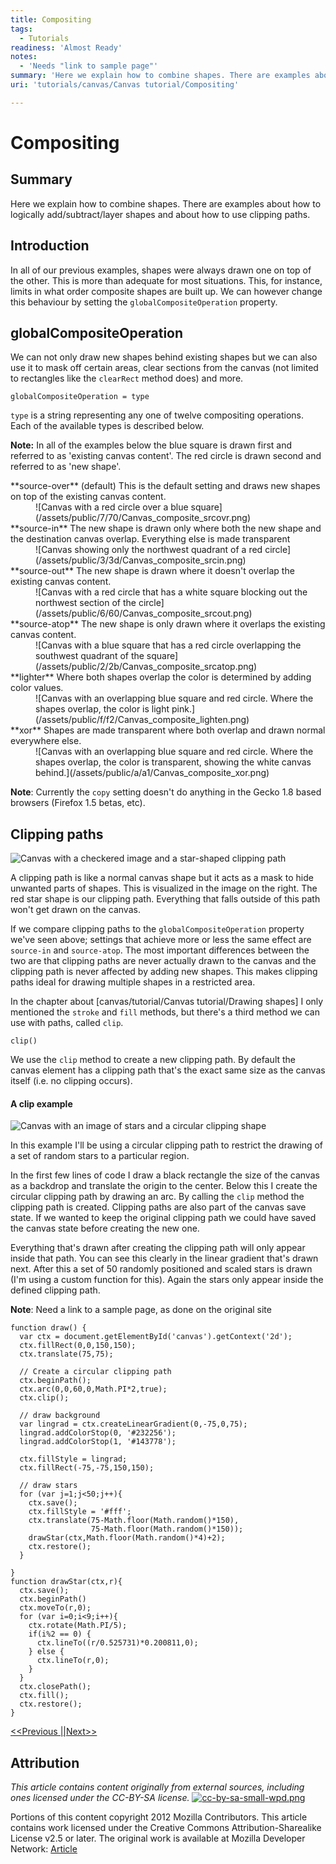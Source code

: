 ```yaml
---
title: Compositing
tags:
  - Tutorials
readiness: 'Almost Ready'
notes:
  - 'Needs "link to sample page"'
summary: 'Here we explain how to combine shapes. There are examples about how to logically add/subtract/layer shapes and about how to use clipping paths.'
uri: 'tutorials/canvas/Canvas tutorial/Compositing'

---
```

# Compositing

## Summary

Here we explain how to combine shapes. There are examples about how to logically add/subtract/layer shapes and about how to use clipping paths.

## Introduction

In all of our previous examples, shapes were always drawn one on top of the other. This is more than adequate for most situations. This, for instance, limits in what order composite shapes are built up. We can however change this behaviour by setting the `globalCompositeOperation` property.

## globalCompositeOperation

We can not only draw new shapes behind existing shapes but we can also use it to mask off certain areas, clear sections from the canvas (not limited to rectangles like the `clearRect` method does) and more.

`globalCompositeOperation = type`

`type` is a string representing any one of twelve compositing operations. Each of the available types is described below.

**Note:** In all of the examples below the blue square is drawn first and referred to as 'existing canvas content'. The red circle is drawn second and referred to as 'new shape'.

<dl>
<dt>
**source-over** (default)
 This is the default setting and draws new shapes on top of the existing canvas content.

</dt>
<dd>
![Canvas with a red circle over a blue square](/assets/public/7/70/Canvas_composite_srcovr.png)

</dd>
<dt>
**source-in**
 The new shape is drawn only where both the new shape and the destination canvas overlap. Everything else is made transparent

</dt>
<dd>
![Canvas showing only the northwest quadrant of a red circle](/assets/public/3/3d/Canvas_composite_srcin.png)

</dd>
<dt>
**source-out**
 The new shape is drawn where it doesn't overlap the existing canvas content.

</dt>
<dd>
![Canvas with a red circle that has a white square blocking out the northwest section of the circle](/assets/public/6/60/Canvas_composite_srcout.png)

</dd>
<dt>
**source-atop**
 The new shape is only drawn where it overlaps the existing canvas content.

</dt>
<dd>
![Canvas with a blue square that has a red circle overlapping the southwest quadrant of the square](/assets/public/2/2b/Canvas_composite_srcatop.png)

</dd>
<dt>
**lighter**
 Where both shapes overlap the color is determined by adding color values.

</dt>
<dd>
![Canvas with an overlapping blue square and red circle. Where the shapes overlap, the color is light pink.](/assets/public/f/f2/Canvas_composite_lighten.png)

</dd>
<dt>
**xor**
 Shapes are made transparent where both overlap and drawn normal everywhere else.

</dt>
<dd>
![Canvas with an overlapping blue square and red circle. Where the shapes overlap, the color is transparent, showing the white canvas behind.](/assets/public/a/a1/Canvas_composite_xor.png)

</dd>
</dl>

**Note**: Currently the `copy` setting doesn't do anything in the Gecko 1.8 based browsers (Firefox 1.5 betas, etc).

## Clipping paths

![Canvas with a checkered image and a star-shaped clipping path](/assets/public/7/77/Canvas_clipping_path.png)

A clipping path is like a normal canvas shape but it acts as a mask to hide unwanted parts of shapes. This is visualized in the image on the right. The red star shape is our clipping path. Everything that falls outside of this path won't get drawn on the canvas.

If we compare clipping paths to the `globalCompositeOperation` property we've seen above; settings that achieve more or less the same effect are `source-in` and `source-atop`. The most important differences between the two are that clipping paths are never actually drawn to the canvas and the clipping path is never affected by adding new shapes. This makes clipping paths ideal for drawing multiple shapes in a restricted area.

In the chapter about [canvas/tutorial/Canvas tutorial/Drawing shapes] I only mentioned the `stroke` and `fill` methods, but there's a third method we can use with paths, called `clip`.

`clip()`

We use the `clip` method to create a new clipping path. By default the canvas element has a clipping path that's the exact same size as the canvas itself (i.e. no clipping occurs).

#### A clip example

![Canvas with an image of stars and a circular clipping shape](/assets/public/d/d4/Canvas_clip.png)

In this example I'll be using a circular clipping path to restrict the drawing of a set of random stars to a particular region.

In the first few lines of code I draw a black rectangle the size of the canvas as a backdrop and translate the origin to the center. Below this I create the circular clipping path by drawing an arc. By calling the `clip` method the clipping path is created. Clipping paths are also part of the canvas save state. If we wanted to keep the original clipping path we could have saved the canvas state before creating the new one.

Everything that's drawn after creating the clipping path will only appear inside that path. You can see this clearly in the linear gradient that's drawn next. After this a set of 50 randomly positioned and scaled stars is drawn (I'm using a custom function for this). Again the stars only appear inside the defined clipping path.

**Note**: Need a link to a sample page, as done on the original site

    function draw() {
      var ctx = document.getElementById('canvas').getContext('2d');
      ctx.fillRect(0,0,150,150);
      ctx.translate(75,75);

      // Create a circular clipping path
      ctx.beginPath();
      ctx.arc(0,0,60,0,Math.PI*2,true);
      ctx.clip();

      // draw background
      var lingrad = ctx.createLinearGradient(0,-75,0,75);
      lingrad.addColorStop(0, '#232256');
      lingrad.addColorStop(1, '#143778');

      ctx.fillStyle = lingrad;
      ctx.fillRect(-75,-75,150,150);

      // draw stars
      for (var j=1;j<50;j++){
        ctx.save();
        ctx.fillStyle = '#fff';
        ctx.translate(75-Math.floor(Math.random()*150),
                      75-Math.floor(Math.random()*150));
        drawStar(ctx,Math.floor(Math.random()*4)+2);
        ctx.restore();
      }

    }
    function drawStar(ctx,r){
      ctx.save();
      ctx.beginPath()
      ctx.moveTo(r,0);
      for (var i=0;i<9;i++){
        ctx.rotate(Math.PI/5);
        if(i%2 == 0) {
          ctx.lineTo((r/0.525731)*0.200811,0);
        } else {
          ctx.lineTo(r,0);
        }
      }
      ctx.closePath();
      ctx.fill();
      ctx.restore();
    }

[\<\<Previous ||](/tutorials/canvas/Canvas_tutorial/Transformations)[Next\>\>](/tutorials/canvas/Canvas_tutorial/Basic_animations)

## Attribution

*This article contains content originally from external sources, including ones licensed under the CC-BY-SA license.* [![cc-by-sa-small-wpd.png](/assets/public/c/c8/cc-by-sa-small-wpd.png)](http://creativecommons.org/licenses/by-sa/3.0/us/)

Portions of this content copyright 2012 Mozilla Contributors. This article contains work licensed under the Creative Commons Attribution-Sharealike License v2.5 or later. The original work is available at Mozilla Developer Network: [Article](https://developer.mozilla.org/en-US/docs/Canvas_tutorial/Compositing)

